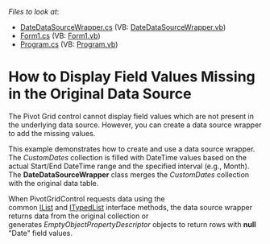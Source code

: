 <!-- default file list -->
*Files to look at*:

* [DateDataSourceWrapper.cs](./CS/CustomDatesPivot/DateDataSourceWrapper.cs) (VB: [DateDataSourceWrapper.vb](./VB/CustomDatesPivot/DateDataSourceWrapper.vb))
* [Form1.cs](./CS/CustomDatesPivot/Form1.cs) (VB: [Form1.vb](./VB/CustomDatesPivot/Form1.vb))
* [Program.cs](./CS/CustomDatesPivot/Program.cs) (VB: [Program.vb](./VB/CustomDatesPivot/Program.vb))
<!-- default file list end -->
# How to Display Field Values Missing in the Original Data Source


The Pivot Grid control cannot display field values which are not present in the underlying data source. However, you can create a data source wrapper to add the missing values.

This example demonstrates how to create and use a data source wrapper. The _CustomDates_ collection is filled with DateTime values based on the actual Start/End DateTime range and the specified interval (e.g., Month). The **DateDataSourceWrapper** class merges the _CustomDates_ collection with the original data table. 

When PivotGridControl requests data using the common <a href="https://msdn.microsoft.com/en-us/library/system.collections.ilist(v=vs.110).aspx">IList</a> and <a href="https://msdn.microsoft.com/en-us/library/system.componentmodel.itypedlist(v=vs.110).aspx">ITypedList</a> interface methods, the data source wrapper returns data from the original collection or generates _EmptyObjectPropertyDescriptor_ objects to return rows with **null** "Date" field values.
